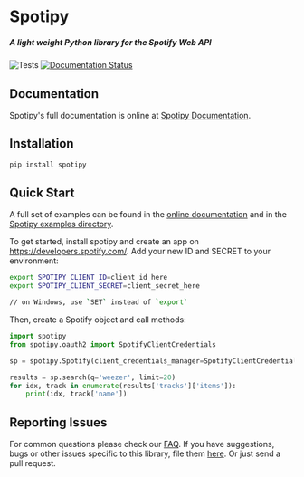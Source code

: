 # Spotipy

##### A light weight Python library for the Spotify Web API

![Tests](https://github.com/plamere/spotipy/workflows/Tests/badge.svg?branch=master) [![Documentation Status](https://readthedocs.org/projects/spotipy/badge/?version=latest)](https://spotipy.readthedocs.io/en/latest/?badge=latest)

## Documentation

Spotipy's full documentation is online at [Spotipy Documentation](http://spotipy.readthedocs.org/).

## Installation

```bash
pip install spotipy
```

## Quick Start

A full set of examples can be found in the [online documentation](http://spotipy.readthedocs.org/) and in the [Spotipy examples directory](https://github.com/plamere/spotipy/tree/master/examples).

To get started, install spotipy and create an app on https://developers.spotify.com/.
Add your new ID and SECRET to your environment:

```bash
export SPOTIPY_CLIENT_ID=client_id_here
export SPOTIPY_CLIENT_SECRET=client_secret_here

// on Windows, use `SET` instead of `export`
```

Then, create a Spotify object and call methods:

```python
import spotipy
from spotipy.oauth2 import SpotifyClientCredentials

sp = spotipy.Spotify(client_credentials_manager=SpotifyClientCredentials())

results = sp.search(q='weezer', limit=20)
for idx, track in enumerate(results['tracks']['items']):
    print(idx, track['name'])
```

## Reporting Issues

For common questions please check our [FAQ](FAQ.md).
If you have suggestions, bugs or other issues specific to this library, file them [here](https://github.com/plamere/spotipy/issues). Or just send a pull request.
